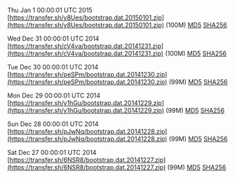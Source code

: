 Thu Jan  1 00:00:01 UTC 2015 [https://transfer.sh/y8Ues/bootstrap.dat.20150101.zip](https://transfer.sh/y8Ues/bootstrap.dat.20150101.zip) (100M) [MD5](https://transfer.sh/14QLe8/md5.txt) [SHA256](https://transfer.sh/12g2oo/sha256.txt)

Wed Dec 31 00:00:01 UTC 2014 [https://transfer.sh/cV4va/bootstrap.dat.20141231.zip](https://transfer.sh/cV4va/bootstrap.dat.20141231.zip) (100M) [MD5](https://transfer.sh/ybv7B/md5.txt) [SHA256](https://transfer.sh/p0nq7/sha256.txt)

Tue Dec 30 00:00:01 UTC 2014 [https://transfer.sh/peSPm/bootstrap.dat.20141230.zip](https://transfer.sh/peSPm/bootstrap.dat.20141230.zip) (99M) [MD5](https://transfer.sh/qD1Fp/md5.txt) [SHA256](https://transfer.sh/UzFJ6/sha256.txt)

Mon Dec 29 00:00:01 UTC 2014 [https://transfer.sh/y1hGu/bootstrap.dat.20141229.zip](https://transfer.sh/y1hGu/bootstrap.dat.20141229.zip) (99M) [MD5](https://transfer.sh/12SGB0/md5.txt) [SHA256](https://transfer.sh/1eRJrP/sha256.txt)

Sun Dec 28 00:00:01 UTC 2014 [https://transfer.sh/pJwNq/bootstrap.dat.20141228.zip](https://transfer.sh/pJwNq/bootstrap.dat.20141228.zip) (99M) [MD5](https://transfer.sh/A948p/md5.txt) [SHA256](https://transfer.sh/1eDDKp/sha256.txt)

Sat Dec 27 00:00:01 UTC 2014 [https://transfer.sh/6NSR8/bootstrap.dat.20141227.zip](https://transfer.sh/6NSR8/bootstrap.dat.20141227.zip) (99M) [MD5](https://transfer.sh/G51Dr/md5.txt) [SHA256](https://transfer.sh/PiPsn/sha256.txt)
